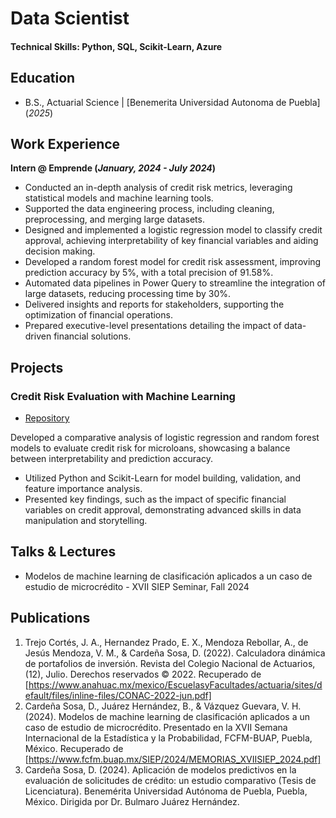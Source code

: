 # Data Scientist

#### Technical Skills: Python, SQL, Scikit-Learn, Azure

## Education
- B.S., Actuarial Science | [Benemerita Universidad Autonoma de Puebla] (_2025_)
  
## Work Experience
**Intern @ Emprende (_January, 2024 - July 2024_)**  
 
- Conducted an in-depth analysis of credit risk metrics, leveraging statistical models and machine learning tools.  
- Supported the data engineering process, including cleaning, preprocessing, and merging large datasets.
- Designed and implemented a logistic regression model to classify credit approval, achieving interpretability of key financial variables and aiding decision making.  
- Developed a random forest model for credit risk assessment, improving prediction accuracy by 5%, with a total precision of 91.58%.  
- Automated data pipelines in Power Query to streamline the integration of large datasets, reducing processing time by 30%.  
- Delivered insights and reports for stakeholders, supporting the optimization of financial operations. 
- Prepared executive-level presentations detailing the impact of data-driven financial solutions.

## Projects
### Credit Risk Evaluation with Machine Learning  

- [Repository](https://github.com/PrepaidL7/Credit-Classification-Models)

Developed a comparative analysis of logistic regression and random forest models to evaluate credit risk for microloans, showcasing a balance between interpretability and prediction accuracy.  
- Utilized Python and Scikit-Learn for model building, validation, and feature importance analysis.  
- Presented key findings, such as the impact of specific financial variables on credit approval, demonstrating advanced skills in data manipulation and storytelling.  


## Talks & Lectures
- Modelos de machine learning de clasificación aplicados a un caso de estudio de microcrédito - XVII SIEP Seminar, Fall 2024

## Publications
1. Trejo Cortés, J. A., Hernandez Prado, E. X., Mendoza Rebollar, A., de Jesús Mendoza, V. M., & Cardeña Sosa, D. (2022). Calculadora dinámica de portafolios de inversión. Revista del Colegio Nacional de Actuarios, (12), Julio. Derechos reservados © 2022. Recuperado de [https://www.anahuac.mx/mexico/EscuelasyFacultades/actuaria/sites/default/files/inline-files/CONAC-2022-jun.pdf]
2. Cardeña Sosa, D., Juárez Hernández, B., & Vázquez Guevara, V. H. (2024). Modelos de machine learning de clasificación aplicados a un caso de estudio de microcrédito. Presentado en la XVII Semana Internacional de la Estadística y la Probabilidad, FCFM-BUAP, Puebla, México. Recuperado de [https://www.fcfm.buap.mx/SIEP/2024/MEMORIAS_XVIISIEP_2024.pdf]
3. Cardeña Sosa, D. (2024). Aplicación de modelos predictivos en la evaluación de solicitudes de crédito: un estudio comparativo (Tesis de Licenciatura). Benemérita Universidad Autónoma de Puebla, Puebla, México. Dirigida por Dr. Bulmaro Juárez Hernández.
